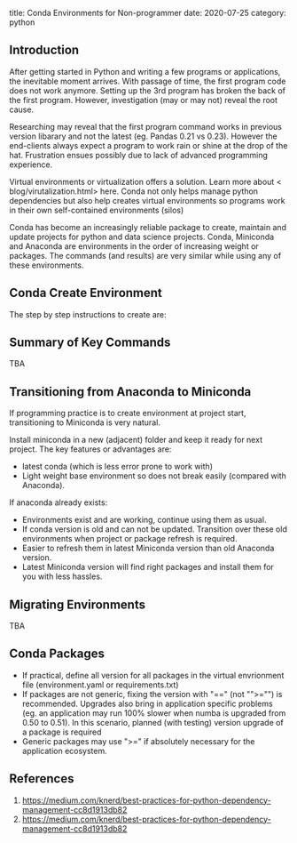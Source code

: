 title: Conda Environments for Non-programmer
date: 2020-07-25
category: python

## Introduction
After getting started in Python and writing a few programs or applications, the inevitable moment arrives. With passage of time, the first program code does not work anymore.
Setting up the 3rd program has broken the back of the first program. However, investigation (may or may not) reveal the root cause.


Researching may reveal that the first program command works in previous version libarary and not the latest (eg. Pandas 0.21 vs 0.23).
However the end-clients always expect a program to work rain or shine at the drop of the hat. Frustration ensues possibly due to lack of advanced programming experience.

Virtual environments or virtualization offers a solution. Learn more about < blog/virutalization.html> here. Conda not only helps manage python dependencies but also help creates virtual environments so programs work in their own self-contained environments (silos)

Conda has become an increasingly reliable package to create, maintain and update projects for python and data science projects.
Conda, Miniconda and Anaconda are environments in the order of increasing weight or packages. The commands (and results) are very similar while using any of these environments.

## Conda Create Environment
The step by step instructions to create are:



## Summary of Key Commands
TBA



## Transitioning from Anaconda to Miniconda
If programming practice is to create environment at project start, transitioning to Miniconda is very natural.

Install miniconda in a new (adjacent) folder and keep it ready for next project. The key features or advantages are:

* latest conda (which is less error prone to work with)
* Light weight base environment so does not break easily (compared with Anaconda).

If anaconda already exists:

* Environments exist and are working, continue using them as usual.
* If conda version is old and can not be updated. Transition over these old environments when project or package refresh is required.
* Easier to refresh them in latest Miniconda version than old Anaconda version.
* Latest Miniconda version will find right packages and install them for you with less hassles.

## Migrating Environments
TBA

## Conda Packages
* If practical, define all version for all packages in the virtual envrionment file (environment.yaml or requirements.txt)
* If packages are not generic, fixing the version with "==" (not "">="") is recommended. Upgrades also bring in application specific problems (eg. an application may run 100% slower when numba is upgraded from 0.50 to 0.51).
In this scenario, planned (with testing) version upgrade of a package is required
* Generic packages may use ">=" if absolutely necessary for the application ecosystem.


## References
1. <https://medium.com/knerd/best-practices-for-python-dependency-management-cc8d1913db82>
1. <https://medium.com/knerd/best-practices-for-python-dependency-management-cc8d1913db82>

